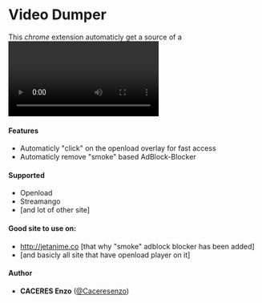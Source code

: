 # Video Dumper

This *chrome* extension automaticly get a source of a <video> element 

#### Features

  - Automaticly "click" on the openload overlay for fast access
  - Automaticly remove "smoke" based AdBlock-Blocker

#### Supported

  - Openload
  - Streamango
  - [and lot of other site]

#### Good site to use on:

  - http://jetanime.co [that why "smoke" adblock blocker has been added]
  - [and basicly all site that have openload player on it]

#### Author
  - **CACERES Enzo** ([@Caceresenzo](https://github.com/Caceresenzo/))